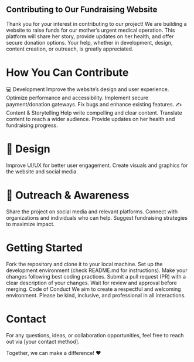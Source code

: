 ## Contributing to Our Fundraising Website
Thank you for your interest in contributing to our project! We are building a website to raise funds for our mother’s urgent medical operation. This platform will share her story, provide updates on her health, and offer secure donation options. Your help, whether in development, design, content creation, or outreach, is greatly appreciated.

# How You Can Contribute
💻 Development
Improve the website’s design and user experience.
Optimize performance and accessibility.
Implement secure payment/donation gateways.
Fix bugs and enhance existing features.
✍️ Content & Storytelling
Help write compelling and clear content.
Translate content to reach a wider audience.
Provide updates on her health and fundraising progress.
# 🎨 Design
Improve UI/UX for better user engagement.
Create visuals and graphics for the website and social media.
# 📢 Outreach & Awareness
Share the project on social media and relevant platforms.
Connect with organizations and individuals who can help.
Suggest fundraising strategies to maximize impact.
# Getting Started
Fork the repository and clone it to your local machine.
Set up the development environment (check README.md for instructions).
Make your changes following best coding practices.
Submit a pull request (PR) with a clear description of your changes.
Wait for review and approval before merging.
Code of Conduct
We aim to create a respectful and welcoming environment. Please be kind, inclusive, and professional in all interactions.

# Contact
For any questions, ideas, or collaboration opportunities, feel free to reach out via [your contact method].

Together, we can make a difference! ❤️